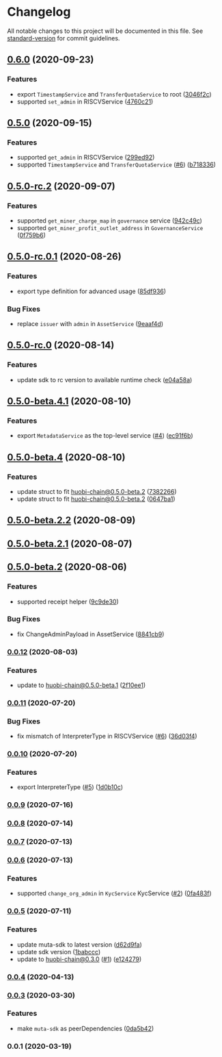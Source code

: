 # Changelog

All notable changes to this project will be documented in this file. See [standard-version](https://github.com/conventional-changelog/standard-version) for commit guidelines.

## [0.6.0](https://github.com/HuobiGroup/huobi-chain-js-sdk/compare/v0.5.0...v0.6.0) (2020-09-23)


### Features

* export `TimestampService` and `TransferQuotaService` to root ([3046f2c](https://github.com/HuobiGroup/huobi-chain-js-sdk/commit/3046f2ca1e936dbeea5571f54877a02b8518a083))
* supported `set_admin` in RISCVService ([4760c21](https://github.com/HuobiGroup/huobi-chain-js-sdk/commit/4760c2173cfaeb5e86d2dc462cc60463741d3bf6))

## [0.5.0](https://github.com/HuobiGroup/huobi-chain-js-sdk/compare/v0.5.0-rc.2...v0.5.0) (2020-09-15)


### Features

* supported `get_admin` in RISCVService ([299ed92](https://github.com/HuobiGroup/huobi-chain-js-sdk/commit/299ed92b098a0429302faa14591c4c6c0fde80f5))
* supported `TimestampService` and `TransferQuotaService` ([#6](https://github.com/HuobiGroup/huobi-chain-js-sdk/issues/6)) ([b718336](https://github.com/HuobiGroup/huobi-chain-js-sdk/commit/b7183366d53400242ec74fc23289f6199ec6aa74))

## [0.5.0-rc.2](https://github.com/HuobiGroup/huobi-chain-js-sdk/compare/v0.5.0-rc.0.1...v0.5.0-rc.2) (2020-09-07)


### Features

* supported `get_miner_charge_map` in `governance` service ([942c49c](https://github.com/HuobiGroup/huobi-chain-js-sdk/commit/942c49c8975235521ebee6e5079a91310b0e2cb8))
* supported `get_miner_profit_outlet_address` in `GovernanceService` ([0f759b6](https://github.com/HuobiGroup/huobi-chain-js-sdk/commit/0f759b68ec43812a1062348f17f0fb8c4ec8f17e))

## [0.5.0-rc.0.1](https://github.com/HuobiGroup/huobi-chain-js-sdk/compare/v0.5.0-rc.0...v0.5.0-rc.0.1) (2020-08-26)


### Features

* export type definition for advanced usage ([85df936](https://github.com/HuobiGroup/huobi-chain-js-sdk/commit/85df9361395aac4e5a504f5ea1d3e60992857418))


### Bug Fixes

* replace `issuer` with `admin` in `AssetService` ([9eaaf4d](https://github.com/HuobiGroup/huobi-chain-js-sdk/commit/9eaaf4d273c39b7c13778027973be561e7979421))

## [0.5.0-rc.0](https://github.com/HuobiGroup/huobi-chain-js-sdk/compare/v0.5.0-beta.4.1...v0.5.0-rc.0) (2020-08-14)


### Features

* update sdk to rc version to available runtime check ([e04a58a](https://github.com/HuobiGroup/huobi-chain-js-sdk/commit/e04a58a81bbe259a4653a30596bd898864c3906c))

## [0.5.0-beta.4.1](https://github.com/HuobiGroup/huobi-chain-js-sdk/compare/v0.5.0-beta.4...v0.5.0-beta.4.1) (2020-08-10)


### Features

* export `MetadataService` as the top-level service ([#4](https://github.com/HuobiGroup/huobi-chain-js-sdk/issues/4)) ([ec91f6b](https://github.com/HuobiGroup/huobi-chain-js-sdk/commit/ec91f6b4e3067e2b8a3a6e5e7858b0ce6a5a13fa))

## [0.5.0-beta.4](https://github.com/huobigroup/huobi-chain-js-sdk/compare/v0.5.0-beta.2.2...v0.5.0-beta.4) (2020-08-10)


### Features

* update struct to fit huobi-chain@0.5.0-beta.2 ([7382266](https://github.com/huobigroup/huobi-chain-js-sdk/commit/7382266f86a9fd7564e0850e2101dd3362849310))
* update struct to fit huobi-chain@0.5.0-beta.2 ([0647ba1](https://github.com/huobigroup/huobi-chain-js-sdk/commit/0647ba1be661265fb71e8cc1b5905c9c7813ef42))

## [0.5.0-beta.2.2](https://github.com/huobigroup/huobi-chain-js-sdk/compare/v0.5.0-beta.2.1...v0.5.0-beta.2.2) (2020-08-09)

## [0.5.0-beta.2.1](https://github.com/huobigroup/huobi-chain-js-sdk/compare/v0.5.0-beta.2...v0.5.0-beta.2.1) (2020-08-07)

## [0.5.0-beta.2](https://github.com/huobigroup/huobi-chain-js-sdk/compare/v0.0.12...v0.5.0-beta.2) (2020-08-06)


### Features

* supported receipt helper ([9c9de30](https://github.com/huobigroup/huobi-chain-js-sdk/commit/9c9de30faa76fc479ba247001883aebca68cfadb))


### Bug Fixes

* fix ChangeAdminPayload in AssetService ([8841cb9](https://github.com/huobigroup/huobi-chain-js-sdk/commit/8841cb9cebde701543c82e15e71a692513ba28aa))

### [0.0.12](https://github.com/huobigroup/huobi-chain-js-sdk/compare/v0.0.11...v0.0.12) (2020-08-03)


### Features

* update to huobi-chain@0.5.0-beta.1 ([2f10ee1](https://github.com/huobigroup/huobi-chain-js-sdk/commit/2f10ee10baf04840ea27a7adb2623bb244d34b48))

### [0.0.11](https://github.com/huobigroup/huobi-chain-js-sdk/compare/v0.0.10...v0.0.11) (2020-07-20)


### Bug Fixes

* fix mismatch of InterpreterType in RISCVService ([#6](https://github.com/huobigroup/huobi-chain-js-sdk/issues/6)) ([36d03f4](https://github.com/huobigroup/huobi-chain-js-sdk/commit/36d03f4d657397398eb7b1ce993f4385840711bb))

### [0.0.10](https://github.com/huobigroup/huobi-chain-js-sdk/compare/v0.0.9...v0.0.10) (2020-07-20)


### Features

* export InterpreterType ([#5](https://github.com/huobigroup/huobi-chain-js-sdk/issues/5)) ([1d0b10c](https://github.com/huobigroup/huobi-chain-js-sdk/commit/1d0b10c8275ba7e2262fbcfe0a2bbd75761e3904))

### [0.0.9](https://github.com/huobigroup/huobi-chain-js-sdk/compare/v0.0.8...v0.0.9) (2020-07-16)

### [0.0.8](https://github.com/huobigroup/huobi-chain-js-sdk/compare/v0.0.7...v0.0.8) (2020-07-14)

### [0.0.7](https://github.com/huobigroup/huobi-chain-js-sdk/compare/v0.0.6...v0.0.7) (2020-07-13)

### [0.0.6](https://github.com/huobigroup/huobi-chain-js-sdk/compare/v0.0.5...v0.0.6) (2020-07-13)


### Features

* supported `change_org_admin` in `KycService` KycService ([#2](https://github.com/huobigroup/huobi-chain-js-sdk/issues/2)) ([0fa483f](https://github.com/huobigroup/huobi-chain-js-sdk/commit/0fa483f1cd4a2f9ce646e1565a8d9b4fefb3355a))

### [0.0.5](https://github.com/huobigroup/huobi-chain-js-sdk/compare/v0.0.4...v0.0.5) (2020-07-11)


### Features

* update muta-sdk to latest version ([d62d9fa](https://github.com/huobigroup/huobi-chain-js-sdk/commit/d62d9fa0a761de4114b2a29e36a07363e955f52d))
* update sdk version ([1babccc](https://github.com/huobigroup/huobi-chain-js-sdk/commit/1babccc57b375c302bbaefc98a9b46a92630d2ba))
* update to huobi-chain@0.3.0  ([#1](https://github.com/huobigroup/huobi-chain-js-sdk/issues/1)) ([e124279](https://github.com/huobigroup/huobi-chain-js-sdk/commit/e1242793a12af5f21b2c9d76a387c66d017b2754))

### [0.0.4](https://github.com/huobigroup/huobi-chain-js-sdk/compare/v0.0.3...v0.0.4) (2020-04-13)

### [0.0.3](https://github.com/huobigroup/huobi-chain-js-sdk/compare/v0.0.2...v0.0.3) (2020-03-30)


### Features

* make `muta-sdk` as peerDependencies ([0da5b42](https://github.com/huobigroup/huobi-chain-js-sdk/commit/0da5b4252cef59e0bb08e45459da176e9648f009))

### 0.0.1 (2020-03-19)

